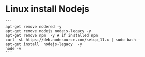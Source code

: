 ﻿# Linux install Nodejs

    ```
    apt-get remove nodered -y
    apt-get remove nodejs nodejs-legacy -y
    apt-get remove npm  -y # if installed npm
    curl -sL https://deb.nodesource.com/setup_11.x | sudo bash -
    apt-get install  nodejs-legacy  -y
    node -v
    ```

